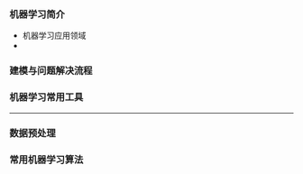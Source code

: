 ### 机器学习简介 ###

- 机器学习应用领域
- 

### 建模与问题解决流程 ###

### 机器学习常用工具 ###

----------

### 数据预处理 ###

### 常用机器学习算法 ###






